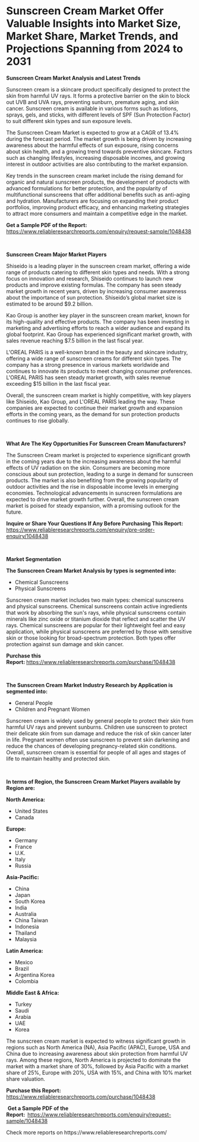 <p><h1>Sunscreen Cream Market Offer Valuable Insights into Market Size, Market Share, Market Trends, and Projections Spanning from 2024 to 2031</h1></p><p><strong>Sunscreen Cream Market Analysis and Latest Trends</strong></p>
<p><p>Sunscreen cream is a skincare product specifically designed to protect the skin from harmful UV rays. It forms a protective barrier on the skin to block out UVB and UVA rays, preventing sunburn, premature aging, and skin cancer. Sunscreen cream is available in various forms such as lotions, sprays, gels, and sticks, with different levels of SPF (Sun Protection Factor) to suit different skin types and sun exposure levels.</p><p>The Sunscreen Cream Market is expected to grow at a CAGR of 13.4% during the forecast period. The market growth is being driven by increasing awareness about the harmful effects of sun exposure, rising concerns about skin health, and a growing trend towards preventive skincare. Factors such as changing lifestyles, increasing disposable incomes, and growing interest in outdoor activities are also contributing to the market expansion.</p><p>Key trends in the sunscreen cream market include the rising demand for organic and natural sunscreen products, the development of products with advanced formulations for better protection, and the popularity of multifunctional sunscreens that offer additional benefits such as anti-aging and hydration. Manufacturers are focusing on expanding their product portfolios, improving product efficacy, and enhancing marketing strategies to attract more consumers and maintain a competitive edge in the market.</p></p>
<p><strong>Get a Sample PDF of the Report:&nbsp;</strong> <a href="https://www.reliableresearchreports.com/enquiry/request-sample/1048438">https://www.reliableresearchreports.com/enquiry/request-sample/1048438</a></p>
<p>&nbsp;</p>
<p><strong>Sunscreen Cream Major Market Players</strong></p>
<p><p>Shiseido is a leading player in the sunscreen cream market, offering a wide range of products catering to different skin types and needs. With a strong focus on innovation and research, Shiseido continues to launch new products and improve existing formulas. The company has seen steady market growth in recent years, driven by increasing consumer awareness about the importance of sun protection. Shiseido’s global market size is estimated to be around $9.2 billion.</p><p>Kao Group is another key player in the sunscreen cream market, known for its high-quality and effective products. The company has been investing in marketing and advertising efforts to reach a wider audience and expand its global footprint. Kao Group has experienced significant market growth, with sales revenue reaching $7.5 billion in the last fiscal year.</p><p>L'OREAL PARIS is a well-known brand in the beauty and skincare industry, offering a wide range of sunscreen creams for different skin types. The company has a strong presence in various markets worldwide and continues to innovate its products to meet changing consumer preferences. L'OREAL PARIS has seen steady market growth, with sales revenue exceeding $15 billion in the last fiscal year.</p><p>Overall, the sunscreen cream market is highly competitive, with key players like Shiseido, Kao Group, and L'OREAL PARIS leading the way. These companies are expected to continue their market growth and expansion efforts in the coming years, as the demand for sun protection products continues to rise globally.</p></p>
<p>&nbsp;</p>
<p><strong>What Are The Key Opportunities For Sunscreen Cream Manufacturers?</strong></p>
<p><p>The Sunscreen Cream market is projected to experience significant growth in the coming years due to the increasing awareness about the harmful effects of UV radiation on the skin. Consumers are becoming more conscious about sun protection, leading to a surge in demand for sunscreen products. The market is also benefiting from the growing popularity of outdoor activities and the rise in disposable income levels in emerging economies. Technological advancements in sunscreen formulations are expected to drive market growth further. Overall, the sunscreen cream market is poised for steady expansion, with a promising outlook for the future.</p></p>
<p><strong>Inquire or Share Your Questions If Any Before Purchasing This Report:</strong> <a href="https://www.reliableresearchreports.com/enquiry/pre-order-enquiry/1048438">https://www.reliableresearchreports.com/enquiry/pre-order-enquiry/1048438</a></p>
<p>&nbsp;</p>
<p><strong>Market Segmentation</strong></p>
<p><strong>The Sunscreen Cream Market Analysis by types is segmented into:</strong></p>
<p><ul><li>Chemical Sunscreens</li><li>Physical Sunscreens</li></ul></p>
<p><p>Sunscreen cream market includes two main types: chemical sunscreens and physical sunscreens. Chemical sunscreens contain active ingredients that work by absorbing the sun's rays, while physical sunscreens contain minerals like zinc oxide or titanium dioxide that reflect and scatter the UV rays. Chemical sunscreens are popular for their lightweight feel and easy application, while physical sunscreens are preferred by those with sensitive skin or those looking for broad-spectrum protection. Both types offer protection against sun damage and skin cancer.</p></p>
<p><strong>Purchase this Report:&nbsp;</strong><a href="https://www.reliableresearchreports.com/purchase/1048438">https://www.reliableresearchreports.com/purchase/1048438</a></p>
<p>&nbsp;</p>
<p><strong>The Sunscreen Cream Market Industry Research by Application is segmented into:</strong></p>
<p><ul><li>General People</li><li>Children and Pregnant Women</li></ul></p>
<p><p>Sunscreen cream is widely used by general people to protect their skin from harmful UV rays and prevent sunburns. Children use sunscreen to protect their delicate skin from sun damage and reduce the risk of skin cancer later in life. Pregnant women often use sunscreen to prevent skin darkening and reduce the chances of developing pregnancy-related skin conditions. Overall, sunscreen cream is essential for people of all ages and stages of life to maintain healthy and protected skin.</p></p>
<p>&nbsp;</p>
<p><strong>In terms of Region, the Sunscreen Cream Market Players available by Region are:</strong></p>
<p>
    <p> <strong> North America: </strong>
        <ul>
            <li>United States</li>
            <li>Canada</li>
        </ul>
        </p> 
    <p> <strong> Europe: </strong>
        <ul>
            <li>Germany</li>
            <li>France</li>
            <li>U.K.</li>
            <li>Italy</li>
            <li>Russia</li>
        </ul>
        </p> 
    <p> <strong> Asia-Pacific: </strong>
        <ul>
            <li>China</li>
            <li>Japan</li>
            <li>South Korea</li>
            <li>India</li>
            <li>Australia</li>
            <li>China Taiwan</li>
            <li>Indonesia</li>
            <li>Thailand</li>
            <li>Malaysia</li>
        </ul>
        </p> 
    <p> <strong> Latin America: </strong>
        <ul>
            <li>Mexico</li>
            <li>Brazil</li>
            <li>Argentina Korea</li>
            <li>Colombia</li>
        </ul>
        </p> 
    <p> <strong> Middle East & Africa: </strong>
        <ul>
            <li>Turkey</li>
            <li>Saudi</li>
            <li>Arabia</li>
            <li>UAE</li>
            <li>Korea</li>
        </ul>
    </p>
    </p>
<p><p>The sunscreen cream market is expected to witness significant growth in regions such as North America (NA), Asia Pacific (APAC), Europe, USA and China due to increasing awareness about skin protection from harmful UV rays. Among these regions, North America is projected to dominate the market with a market share of 30%, followed by Asia Pacific with a market share of 25%, Europe with 20%, USA with 15%, and China with 10% market share valuation.</p></p>
<p><strong>Purchase this Report: </strong><a href="https://www.reliableresearchreports.com/purchase/1048438">https://www.reliableresearchreports.com/purchase/1048438</a></p>
<p>&nbsp;<strong>Get a Sample PDF of the Report:&nbsp;&nbsp;</strong><a href="https://www.reliableresearchreports.com/enquiry/request-sample/1048438">https://www.reliableresearchreports.com/enquiry/request-sample/1048438</a></p>
<p><strong></strong></p>
<p>Check more reports on https://www.reliableresearchreports.com/</p>